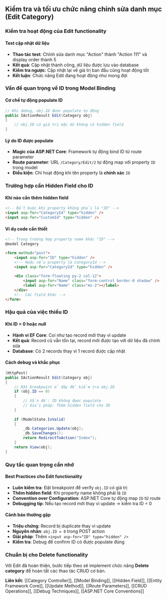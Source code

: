 ## Kiểm tra và tối ưu chức năng chỉnh sửa danh mục (Edit Category)

### Kiểm tra hoạt động của Edit functionality

#### Test cập nhật dữ liệu

- **Thao tác test**: Chỉnh sửa danh mục "Action" thành "Action 111" và display order thành 5
- **Kết quả**: Cập nhật thành công, dữ liệu được lưu vào database
- **Kiểm tra ngược**: Cập nhật lại về giá trị ban đầu cũng hoạt động tốt
- **Kết luận**: Chức năng Edit đang hoạt động như mong đợi


### Vấn đề quan trọng về ID trong Model Binding

#### Cơ chế tự động populate ID

```csharp
// Khi debug, obj.ID được populate tự động
public IActionResult Edit(Category obj)
{
    // obj.ID có giá trị mặc dù không có hidden field
}
```


#### Lý do ID được populate

- **Magic của ASP.NET Core**: Framework tự động bind ID từ route parameter
- **Route parameter**: URL `/Category/Edit/2` tự động map với property `ID` trong model
- **Điều kiện**: Chỉ hoạt động khi tên property là **chính xác** `ID`


### Trường hợp cần Hidden Field cho ID

#### Khi nào cần thêm hidden field

```html
<!-- Bắt buộc khi property không phải là "ID" -->
<input asp-for="CategoryId" type="hidden" />
<input asp-for="CustomId" type="hidden" />
```


#### Ví dụ code cần thiết

```html
<!-- Trong trường hợp property name khác "ID" -->
@model Category

<form method="post">
    <input asp-for="ID" type="hidden" />
    <!-- Hoặc nếu property là CategoryId -->
    <input asp-for="CategoryId" type="hidden" />
    
    <div class="form-floating py-2 col-12">
        <input asp-for="Name" class="form-control border-0 shadow" />
        <label asp-for="Name" class="ms-2"></label>
    </div>
    <!-- Các field khác -->
</form>
```


### Hậu quả của việc thiếu ID

#### Khi ID = 0 hoặc null

- **Hành vi EF Core**: Coi như tạo record mới thay vì update
- **Kết quả**: Record cũ vẫn tồn tại, record mới được tạo với dữ liệu đã chỉnh sửa
- **Database**: Có 2 records thay vì 1 record được cập nhật


#### Cách debug và khắc phục

```csharp
[HttpPost]
public IActionResult Edit(Category obj)
{
    // Đặt breakpoint ở đây để kiểm tra obj.ID
    if (obj.ID == 0)
    {
        // Vấn đề: ID không được populate
        // Giải pháp: Thêm hidden field cho ID
    }
    
    if (ModelState.IsValid)
    {
        _db.Categories.Update(obj);
        _db.SaveChanges();
        return RedirectToAction("Index");
    }
    return View(obj);
}
```


### Quy tắc quan trọng cần nhớ

#### Best Practices cho Edit functionality

- **Luôn kiểm tra**: Đặt breakpoint để verify `obj.ID` có giá trị
- **Thêm hidden field**: Khi property name không phải là `ID`
- **Convention over Configuration**: ASP.NET Core tự động map `ID` từ route
- **Debugging tip**: Nếu tạo record mới thay vì update → kiểm tra ID = 0


#### Cảnh báo thường gặp

- **Triệu chứng**: Record bị duplicate thay vì update
- **Nguyên nhân**: `obj.ID = 0` trong POST action
- **Giải pháp**: Thêm `<input asp-for="ID" type="hidden" />`
- **Kiểm tra**: Debug để confirm ID có được populate đúng


### Chuẩn bị cho Delete functionality

Với Edit đã hoàn thiện, bước tiếp theo sẽ implement chức năng **Delete category** để hoàn tất các thao tác CRUD cơ bản.

**Liên kết:** [[Category Controller]], [[Model Binding]], [[Hidden Field]], [[Entity Framework Core]], [[Update Method]], [[Route Parameters]], [[CRUD Operations]], [[Debug Techniques]], [[ASP.NET Core Conventions]]

